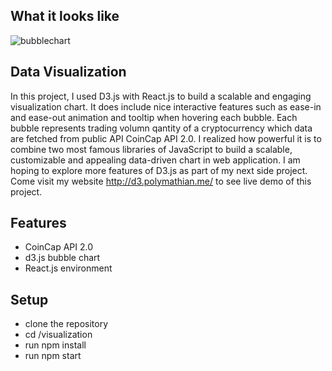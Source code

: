 ## What it looks like
![bubblechart](https://user-images.githubusercontent.com/48200662/170859648-be59ee01-43ce-4caa-b786-05f38ab18fe5.jpg)

## Data Visualization
In this project, I used D3.js with React.js to build a scalable and engaging visualization chart. It does include nice interactive features such as ease-in and ease-out animation and tooltip when hovering each bubble. Each bubble represents trading volumn qantity of a cryptocurrency which data are fetched from public API CoinCap API 2.0. I realized how powerful it is to combine two most famous libraries of JavaScript to build a scalable, customizable and appealing data-driven chart in web application. I am hoping to explore more features of D3.js as part of my next side project. Come visit my website http://d3.polymathian.me/ to see live demo of this project.

## Features
+ CoinCap API 2.0 
+ d3.js bubble chart
+ React.js environment 

## Setup
+ clone the repository
+ cd /visualization
+ run npm install
+ run npm start 
